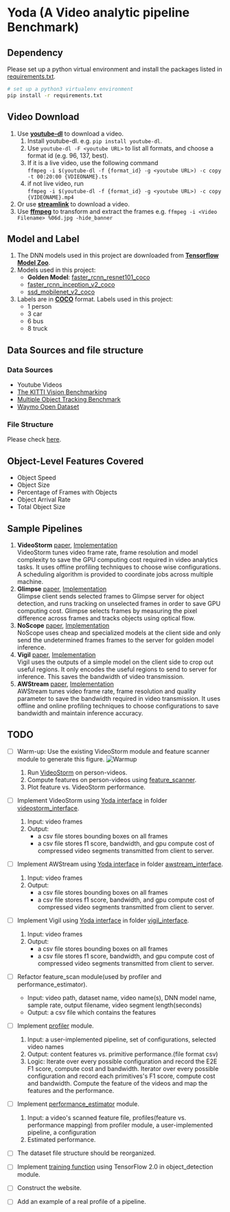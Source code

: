 # Yoda (A Video analytic pipeline Benchmark)

## Dependency
Please set up a python virtual environment and install the packages listed in 
[requirements.txt](requirements.txt).
```bash
# set up a python3 virtualenv environment
pip install -r requirements.txt
```

## Video Download

1. Use [**youtube-dl**](https://ytdl-org.github.io/youtube-dl/index.html) to download
a video.
   1. Install youtube-dl. e.g. ```pip install youtube-dl```.
   2. Use ```youtube-dl -F <youtube URL>``` to list all formats, and choose
   a format id (e.g. 96, 137, best).
   3. If it is a live video, use the following command  
   ```ffmpeg -i $(youtube-dl -f {format_id} -g <youtube URL>) -c copy -t 00:20:00 {VDIEONAME}.ts```
   4. if not live video, run  
   ```ffmpeg -i $(youtube-dl -f {format_id} -g <youtube URL>) -c copy {VIDEONAME}.mp4```
2. Or use [**streamlink**](https://streamlink.github.io/) to download a video.
3. Use [**ffmpeg**](https://www.ffmpeg.org/) to transform and extract the
frames e.g. ```ffmpeg -i <Video Filename> %06d.jpg -hide_banner```

## Model and Label

1. The DNN models used in this project are downloaded from
[**Tensorflow Model Zoo**](https://github.com/tensorflow/models/blob/master/research/object_detection/g3doc/detection_model_zoo.md).
2. Models used in this project:
    * **Golden Model**: [faster_rcnn_resnet101_coco](http://download.tensorflow.org/models/object_detection/rfcn_resnet101_coco_2018_01_28.tar.gz)
    * [faster_rcnn_inception_v2_coco](http://download.tensorflow.org/models/object_detection/faster_rcnn_inception_v2_coco_2018_01_28.tar.gz)
    * [ssd_mobilenet_v2_coco](http://download.tensorflow.org/models/object_detection/ssd_mobilenet_v2_coco_2018_03_29.tar.gz)
3. Labels are in [**COCO**](https://tech.amikelive.com/node-718/what-object-categories-labels-are-in-coco-dataset/)
format. Labels used in this project:
    * 1 person
    * 3 car
    * 6 bus
    * 8 truck

## Data Sources and file structure

### Data Sources
* Youtube Videos
* [The KITTI Vision Benchmarking](http://www.cvlibs.net/datasets/kitti/)
* [Multiple Object Tracking Benchmark](https://motchallenge.net/)
* [Waymo Open Dataset](https://waymo.com/open/)

### File Structure
Please check [here](videos/README.md).

## Object-Level Features Covered

* Object Speed
* Object Size
* Percentage of Frames with Objects
* Object Arrival Rate
* Total Object Size

## Sample Pipelines

1. **VideoStorm** [paper](https://www.usenix.org/conference/nsdi17/technical-sessions/presentation/zhang),
[Implementation](videostorm)  
VideoStorm tunes video frame rate, frame resolution and model complexity to
save the GPU computing cost required in video analytics tasks. It uses offline 
profiling techniques to choose wise configurations. A scheduling algorithm is 
provided to coordinate jobs across multiple machine.
2. **Glimpse** [paper](http://people.csail.mit.edu/yuhan/doc/sen060-chenA.pdf),
[Implementation](glimpse)  
Glimpse client sends selected frames to Glimpse server for object detection,
and runs tracking on unselected frames in order to save GPU computing cost.
Glimpse selects frames by measuring the pixel difference across frames and
tracks objects using optical flow.
3. **NoScope** [paper](https://arxiv.org/abs/1703.02529),
[Implementation](noscope)  
NoScope uses cheap and specialized models at the client side and only send the 
undetermined frames frames to the server for golden model inference.
4. **Vigil** [paper](https://www.cs.princeton.edu/~kylej/papers/com287-zhang.pdf),
[Implementation](vigil)  
Vigil uses the outputs of a simple model on the client side to crop out useful
regions. It only encodes the useful regions to send to server for inference.
This saves the bandwidth of video transmission.
5. **AWStream** [paper](https://awstream.github.io/paper/awstream.pdf),
[Implementation](awstream)  
AWStream tunes video frame rate, frame resolution and quality parameter to save 
the bandwidth required in video transmission. It uses offline and online 
profiling techniques to choose configurations to save bandwidth and maintain 
inference accuracy.


## TODO

- [ ] Warm-up: Use the existing VideoStorm module and feature scanner module to 
generate this figure. ![Warmup](simple_work.png)
    1. Run [VideoStorm](videostorm) on person-videos.
    2. Compute features on person-videos using [feature_scanner](feature_scanner).
    3. Plot feature vs\. VideoStorm performance.

- [ ] Implement VideoStorm using [Yoda interface](interface.py) in folder 
[videostorm\_interface](videostorm_interface).
    1. Input: video frames 
    2. Output: 
       - a csv file stores bounding boxes on all frames
       - a csv file stores f1 score, bandwidth, and gpu compute cost of 
       compressed video segments transmitted from client to server.
- [ ] Implement AWStream using [Yoda interface](interface.py) in folder 
[awstream\_interface](awstream_interface).
    1. Input: video frames 
    2. Output: 
       - a csv file stores bounding boxes on all frames
       - a csv file stores f1 score, bandwidth, and gpu compute cost of 
       compressed video segments transmitted from client to server.
- [ ] Implement Vigil using [Yoda interface](interface.py) in folder 
[vigil\_interface](vigil_interface).
    1. Input: video frames 
    2. Output: 
       - a csv file stores bounding boxes on all frames
       - a csv file stores f1 score, bandwidth, and gpu compute cost of 
       compressed video segments transmitted from client to server.
- [ ] Refactor feature\_scan module(used by profiler and performance\_estimator).
    - Input: video path, dataset name, video name(s), DNN model name, 
    sample rate, output filename, video segment length(seconds)
    - Output: a csv file which contains the features
- [ ] Implement [profiler](profiler) module.
    1. Input: a user-implemented pipeline, set of configurations, selected video names
    2. Output: content features vs\. primitive  performance.(file format csv)
    3. Logic: Iterate over every possible configuration and record the E2E F1 
    score, compute cost and bandwidth. Iterator over every possible configuration 
    and record each primitives's F1 score, compute cost and bandwidth. Compute 
    the feature of the videos and map the features and the performance.

- [ ] Implement [performance\_estimator](performance_estimator) module.
    1. Input: a video's scanned feature file, profiles(feature vs\. performance 
    mapping) from profiler module, a user-implemented pipeline, a configuration 
    2. Estimated performance.
- [ ] The dataset file structure should be reorganized.
<!-- - [ ] Add an elegant independence checking module. Or add this to the  -->
<!-- interface? Need to discuss. -->
<!-- - [ ] Add an elegant feature selection module? Or add this to the interface? -->
<!-- Need to discuss. -->
- [ ] Implement [training function](https://github.com/zxxia/benchmarking/blob/5154527388fe1a73f31ca8bebce19a39fb028e25/object_detection/model.py#L24) 
using TensorFlow 2.0 in object\_detection module.
- [ ] Construct the website.

- [ ] Add an example of a real profile of a pipeline.
